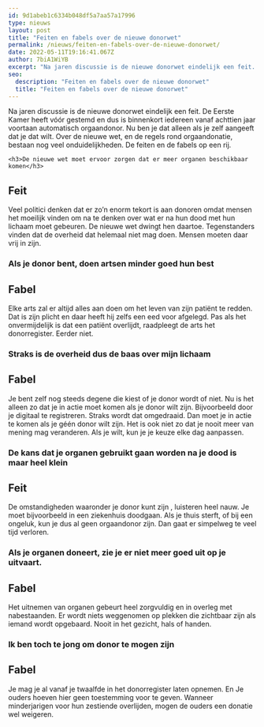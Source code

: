 ```yaml
---
id: 9d1abeb1c6334b048df5a7aa57a17996
type: nieuws
layout: post
title: "Feiten en fabels over de nieuwe donorwet"
permalink: /nieuws/feiten-en-fabels-over-de-nieuwe-donorwet/
date: 2022-05-11T19:16:41.067Z
author: 7biA1WiYB
excerpt: "Na jaren discussie is de nieuwe donorwet eindelijk een feit. De Eerste Kamer heeft vóór gestemd en dus is binnenkort iedereen vanaf achttien jaar voortaan automatisch orgaandonor. Nu ben je dat alleen als je zelf aangeeft dat je dat wilt. Over de nieuwe wet, en de regels rond orgaandonatie, bestaan nog veel onduidelijkheden. De feiten en de fabels op een rij.   "
seo:
  description: "Feiten en fabels over de nieuwe donorwet"
  title: "Feiten en fabels over de nieuwe donorwet"
---
```

Na jaren discussie is de nieuwe donorwet eindelijk een feit. De Eerste Kamer heeft vóór gestemd en dus is binnenkort iedereen vanaf achttien jaar voortaan automatisch orgaandonor. Nu ben je dat alleen als je zelf aangeeft dat je dat wilt. Over de nieuwe wet, en de regels rond orgaandonatie, bestaan nog veel onduidelijkheden. De feiten en de fabels op een rij.   

    <h3>De nieuwe wet moet ervoor zorgen dat er meer organen beschikbaar komen</h3>
<h2>Feit</h2>
<p>Veel politici denken dat er zo’n enorm tekort is aan donoren omdat mensen het moeilijk vinden om na te denken over wat er na hun dood met hun lichaam moet gebeuren. De nieuwe wet dwingt hen daartoe. Tegenstanders vinden dat de overheid dat helemaal niet mag doen. Mensen moeten daar vrij in zijn.</p>
<h3>Als je donor bent, doen artsen minder goed hun best<u> </u></h3>
<h2>Fabel </h2>
<p>Elke arts zal er altijd alles aan doen om het leven van zijn patiënt te redden. Dat is zijn plicht en daar heeft hij zelfs een eed voor afgelegd. Pas als het onvermijdelijk is dat een patiënt overlijdt, raadpleegt de arts het donorregister. Eerder niet. </p>
<h3>Straks is de overheid dus de baas over mijn lichaam </h3>
<h2>Fabel</h2>
<p> Je bent zelf nog steeds degene die kiest of je donor wordt of niet. Nu is het alleen zo dat je in actie moet komen als je donor wilt zijn. Bijvoorbeeld door je digitaal te registreren. Straks wordt dat omgedraaid. Dan moet je in actie te komen als je géén donor wilt zijn. Het is ook niet zo dat je nooit meer van mening mag veranderen. Als je wilt, kun je je keuze elke dag aanpassen. </p>
<h3>De kans dat je organen gebruikt gaan worden na je dood is maar heel klein </h3>
<h2>Feit </h2>
<p>De omstandigheden waaronder je donor kunt zijn , luisteren heel nauw. Je moet bijvoorbeeld in een ziekenhuis doodgaan. Als je thuis sterft, of bij een ongeluk, kun je dus al geen orgaandonor zijn. Dan gaat er simpelweg te veel tijd verloren. </p>
<h3>Als je organen doneert, zie je er niet meer goed uit op je uitvaart. </h3>
<h2>Fabel </h2>
<p>Het uitnemen van organen gebeurt heel zorgvuldig en in overleg met nabestaanden. Er wordt niets weggenomen op plekken die zichtbaar zijn als iemand wordt opgebaard. Nooit in het gezicht, hals of handen. </p>
<h3>Ik ben toch te jong om donor te mogen zijn </h3>
<h2>Fabel </h2>
<p>Je mag je al vanaf je twaalfde in het donorregister laten opnemen. En Je ouders hoeven hier geen toestemming voor te geven. Wanneer minderjarigen voor hun zestiende overlijden, mogen de ouders een donatie wel weigeren.</p>  
